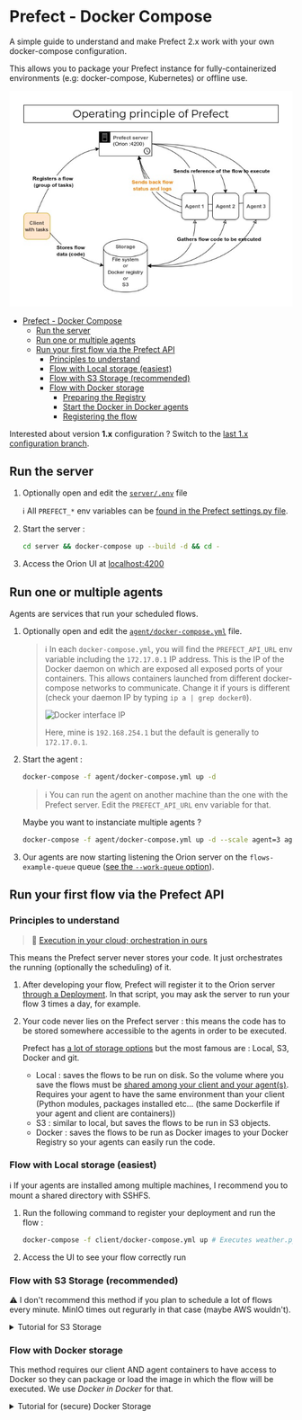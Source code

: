 # Prefect - Docker Compose

A simple guide to understand and make Prefect 2.x work with your own docker-compose configuration.

This allows you to package your Prefect instance for fully-containerized environments (e.g: docker-compose, Kubernetes) or offline use.

![Operating principle of Prefect](./prefect_schema_principle.jpg)

- [Prefect - Docker Compose](#prefect---docker-compose)
  - [Run the server](#run-the-server)
  - [Run one or multiple agents](#run-one-or-multiple-agents)
  - [Run your first flow via the Prefect API](#run-your-first-flow-via-the-prefect-api)
    - [Principles to understand](#principles-to-understand)
    - [Flow with Local storage (easiest)](#flow-with-local-storage-easiest)
    - [Flow with S3 Storage (recommended)](#flow-with-s3-storage-recommended)
    - [Flow with Docker storage](#flow-with-docker-storage)
      - [Preparing the Registry](#preparing-the-registry)
      - [Start the Docker in Docker agents](#start-the-docker-in-docker-agents)
      - [Registering the flow](#registering-the-flow)

Interested about version **1.x** configuration ? Switch to the [last 1.x configuration branch](https://github.com/flavienbwk/prefect-docker-compose/tree/e758a498d5819550a9b926b0bf9bb4e9c85574d1).

## Run the server

1. Optionally open and edit the [`server/.env`](./server/.env) file

    :information_source: All `PREFECT_*` env variables can be [found in the Prefect settings.py file](https://github.com/PrefectHQ/prefect/blob/main/src/prefect/settings.py#L238).

2. Start the server :

    ```bash
    cd server && docker-compose up --build -d && cd -
    ```

3. Access the Orion UI at [localhost:4200](http://localhost:4200)

## Run one or multiple agents

Agents are services that run your scheduled flows.

1. Optionally open and edit the [`agent/docker-compose.yml`](./agent/docker-compose.yml) file.

    > :information_source: In each `docker-compose.yml`, you will find the `PREFECT_API_URL` env variable including the `172.17.0.1` IP address. This is the IP of the Docker daemon on which are exposed all exposed ports of your containers. This allows containers launched from different docker-compose networks to communicate. Change it if yours is different (check your daemon IP by typing `ip a | grep docker0`).
    >
    > ![Docker interface IP](./docker_interface.png)
    >
    > Here, mine is `192.168.254.1` but the default is generally to `172.17.0.1`.

2. Start the agent :

    ```bash
    docker-compose -f agent/docker-compose.yml up -d
    ```

    > :information_source: You can run the agent on another machine than the one with the Prefect server. Edit the `PREFECT_API_URL` env variable for that.

    Maybe you want to instanciate multiple agents ?

    ```bash
    docker-compose -f agent/docker-compose.yml up -d --scale agent=3 agent
    ```

3. Our agents are now starting listening the Orion server on the `flows-example-queue` queue ([see the `--work-queue` option](./agent/docker-compose.yml#L7)).

## Run your first flow via the Prefect API

### Principles to understand

> :speech_balloon: [Execution in your cloud; orchestration in ours](https://medium.com/the-prefect-blog/the-prefect-hybrid-model-1b70c7fd296)

This means the Prefect server never stores your code. It just orchestrates the running (optionally the scheduling) of it.

1. After developing your flow, Prefect will register it to the Orion server [through a Deployment](./client/weather.py#L53). In that script, you may ask the server to run your flow 3 times a day, for example.
2. Your code never lies on the Prefect server : this means the code has to be stored somewhere accessible to the agents in order to be executed.

    Prefect has [a lot of storage options](https://docs.prefect.io/tutorials/storage) but the most famous are : Local, S3, Docker and git.
    - Local : saves the flows to be run on disk. So the volume where you save the flows must be [shared among your client and your agent(s)](./client/docker-compose.yml#L9). Requires your agent to have the same environment than your client (Python modules, packages installed etc... (the same Dockerfile if your agent and client are containers))
    - S3 : similar to local, but saves the flows to be run in S3 objects.
    - Docker : saves the flows to be run as Docker images to your Docker Registry so your agents can easily run the code.

### Flow with Local storage (easiest)

:information_source: If your agents are installed among multiple machines, I recommend you to mount a shared directory with SSHFS.

1. Run the following command to register your deployment and run the flow :

    ```bash
    docker-compose -f client/docker-compose.yml up # Executes weather.py
    ```

2. Access the UI to see your flow correctly run

### Flow with S3 Storage (recommended)

:warning: I don't recommend this method if you plan to schedule a lot of flows every minute. MinIO times out regurarly in that case (maybe AWS wouldn't).

<details>
<summary>Tutorial for S3 Storage</summary>
<br/>

We will use [MinIO](https://www.github.com/minio/minio) as our S3 server.

1. Optionally open and edit the [`client_s3/.env`](./client_s3/.env) file and start MinIO

    ```bash
    docker-compose -f client_s3/docker-compose.yml up -d minio # Starts MinIO
    ```

2. Go to [localhost:9000](http://localhost:9000) create a new **bucket** named `prefect` by clicking the red **(+)** button bottom right.

3. Register the flow :

    ```bash
    docker-compose -f client_s3/docker-compose.yml up weather # Executes weather.py
    ```

Now your flow is registered. You can access the UI to run it.

</details>

### Flow with Docker storage

This method requires our client AND agent containers to have access to Docker so they can package or load the image in which the flow will be executed. We use _Docker in Docker_ for that.

<details>
<summary>Tutorial for (secure) Docker Storage</summary>

#### Preparing the Registry

A Docker Registry is needed in order to save images that are going to be used by our agents.

1. Generate the authentication credentials for our registry

    ```bash
    sudo apt install apache2-utils # required to generate basic_auth credentials
    cd client_docker/registry/auth && htpasswd -B -c .htpasswd myusername && cd -
    ```

    > To add more users, re-run the previous command **without** the -c option

2. Start the registry

    ```bash
    docker-compose -f client_docker/docker-compose.yml up -d registry
    ```

3. Login to the registry

    You need to allow your Docker daemon to push to this registry. Insert this in your `/etc/docker/daemon.json` (create if needed) :

    ```json
    {
      "insecure-registries": ["172.17.0.1:5000"]
    }
    ```

4. Start the registry

    ```bash
    docker login http://172.17.0.1:5000 # with myusername and the password you typed
    ```

    You should see : _Login Succeeded_

#### Start the Docker in Docker agents

Optionally edit registry credentials in [`./agent_docker/docker-compose.yml`](./agent_docker/docker-compose.yml) and run :

```bash
docker-compose -f agent_docker/docker-compose.yml up --build -d
```

#### Registering the flow

We're going to push our Docker image with Python dependencies and register our flow.

1. Build, tag and push the image

    ```bash
    docker build . -f ./client_docker/execution.Dockerfile -t 172.17.0.1:5000/weather/base_image
    ```

    > You **must** prefix your image by the registry URI `172.17.0.1`

    ```bash
    docker push 172.17.0.1:5000/weather/base_image
    ```

2. Register the flow

    Optionally edit registry credentials in `./client_docker/docker-compose.yml` and run :

    ```bash
    docker-compose -f ./client_docker/docker-compose.yml up --build weather
    ```

Now your flow is registered. You can access the UI to run it.

</details>
